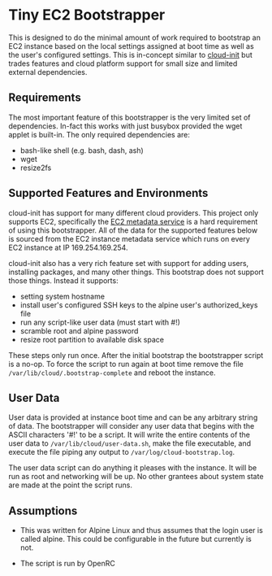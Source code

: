 # Tiny EC2 Bootstrapper

This is designed to do the minimal amount of work required to bootstrap an EC2
instance based on the local settings assigned at boot time as well as the
user's configured settings. This is in-concept similar to
[cloud-init](https://cloudinit.readthedocs.io/en/latest/) but trades features
and cloud platform support for small size and limited external dependencies.

## Requirements

The most important feature of this bootstrapper is the very limited set of
dependencies. In-fact this works with just busybox provided the wget applet is
built-in. The only required dependencies are:

- bash-like shell (e.g. bash, dash, ash)
- wget
- resize2fs

## Supported Features and Environments

cloud-init has support for many different cloud providers. This project only
supports EC2, specifically the [EC2 metadata
service](https://docs.aws.amazon.com/AWSEC2/latest/UserGuide/ec2-instance-metadata.html)
is a hard requirement of using this bootstrapper. All of the data for the
supported features below is sourced from the EC2 instance metadata service
which runs on every EC2 instance at IP 169.254.169.254.

cloud-init also has a very rich feature set with support for adding users,
installing packages, and many other things. This bootstrap does not support
those things. Instead it supports:

- setting system hostname
- install user's configured SSH keys to the alpine user's authorized_keys file
- run any script-like user data (must start with #!)
- scramble root and alpine password
- resize root partition to available disk space

These steps only run once. After the initial bootstrap the bootstrapper script
is a no-op. To force the script to run again at boot time remove the file
`/var/lib/cloud/.bootstrap-complete` and reboot the instance.

## User Data

User data is provided at instance boot time and can be any arbitrary string of
data. The bootstrapper will consider any user data that begins with the ASCII
characters '#!' to be a script. It will write the entire contents of the user
data to `/var/lib/cloud/user-data.sh`, make the file executable, and execute
the file piping any output to `/var/log/cloud-bootstrap.log`.

The user data script can do anything it pleases with the instance. It will be
run as root and networking will be up. No other grantees about system state are
made at the point the script runs.

## Assumptions

- This was written for Alpine Linux and thus assumes that the login user is
  called alpine. This could be configurable in the future but currently is not.

- The script is run by OpenRC
